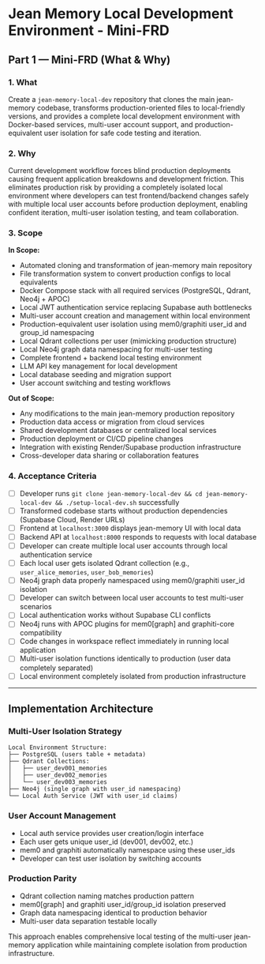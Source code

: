 # Jean Memory Local Development Environment - Mini-FRD

## **Part 1 — Mini-FRD (What & Why)**

### **1. What**
Create a `jean-memory-local-dev` repository that clones the main jean-memory codebase, transforms production-oriented files to local-friendly versions, and provides a complete local development environment with Docker-based services, multi-user account support, and production-equivalent user isolation for safe code testing and iteration.

### **2. Why**
Current development workflow forces blind production deployments causing frequent application breakdowns and development friction. This eliminates production risk by providing a completely isolated local environment where developers can test frontend/backend changes safely with multiple local user accounts before production deployment, enabling confident iteration, multi-user isolation testing, and team collaboration.

### **3. Scope**

**In Scope:**
- Automated cloning and transformation of jean-memory main repository
- File transformation system to convert production configs to local equivalents
- Docker Compose stack with all required services (PostgreSQL, Qdrant, Neo4j + APOC)
- Local JWT authentication service replacing Supabase auth bottlenecks
- Multi-user account creation and management within local environment
- Production-equivalent user isolation using mem0/graphiti user_id and group_id namespacing
- Local Qdrant collections per user (mimicking production structure)
- Local Neo4j graph data namespacing for multi-user testing
- Complete frontend + backend local testing environment
- LLM API key management for local development
- Local database seeding and migration support
- User account switching and testing workflows

**Out of Scope:**
- Any modifications to the main jean-memory production repository
- Production data access or migration from cloud services
- Shared development databases or centralized local services
- Production deployment or CI/CD pipeline changes
- Integration with existing Render/Supabase production infrastructure
- Cross-developer data sharing or collaboration features

### **4. Acceptance Criteria**
- [ ] Developer runs `git clone jean-memory-local-dev && cd jean-memory-local-dev && ./setup-local-dev.sh` successfully
- [ ] Transformed codebase starts without production dependencies (Supabase Cloud, Render URLs)
- [ ] Frontend at `localhost:3000` displays jean-memory UI with local data
- [ ] Backend API at `localhost:8000` responds to requests with local database
- [ ] Developer can create multiple local user accounts through local authentication service
- [ ] Each local user gets isolated Qdrant collection (e.g., `user_alice_memories`, `user_bob_memories`)
- [ ] Neo4j graph data properly namespaced using mem0/graphiti user_id isolation
- [ ] Developer can switch between local user accounts to test multi-user scenarios
- [ ] Local authentication works without Supabase CLI conflicts
- [ ] Neo4j runs with APOC plugins for mem0[graph] and graphiti-core compatibility
- [ ] Code changes in workspace reflect immediately in running local application
- [ ] Multi-user isolation functions identically to production (user data completely separated)
- [ ] Local environment completely isolated from production infrastructure

---

## **Implementation Architecture**

### **Multi-User Isolation Strategy**
```
Local Environment Structure:
├── PostgreSQL (users table + metadata)
├── Qdrant Collections:
│   ├── user_dev001_memories
│   ├── user_dev002_memories
│   └── user_dev003_memories
├── Neo4j (single graph with user_id namespacing)
└── Local Auth Service (JWT with user_id claims)
```

### **User Account Management**
- Local auth service provides user creation/login interface
- Each user gets unique user_id (dev001, dev002, etc.)
- mem0 and graphiti automatically namespace using these user_ids
- Developer can test user isolation by switching accounts

### **Production Parity**
- Qdrant collection naming matches production pattern
- mem0[graph] and graphiti user_id/group_id isolation preserved
- Graph data namespacing identical to production behavior
- Multi-user data separation testable locally

This approach enables comprehensive local testing of the multi-user jean-memory application while maintaining complete isolation from production infrastructure.